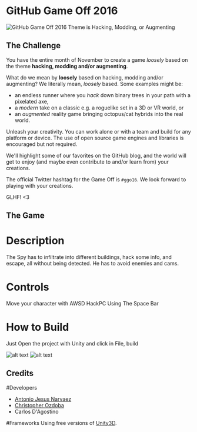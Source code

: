 # GitHub Game Off 2016

![GitHub Game Off 2016 Theme is Hacking, Modding, or Augmenting](https://cloud.githubusercontent.com/assets/121322/19498019/d8827370-9543-11e6-82d8-6da822b6147b.png)


## The Challenge

You have the entire month of November to create a game *loosely* based on the theme **hacking, modding and/or augmenting**.

What do we mean by **loosely** based on hacking, modding and/or augmenting? We literally mean, *loosely* based. Some examples might be:

* an endless runner where you *hack* down binary trees in your path with a pixelated axe,
* a *modern* take on a classic e.g. a roguelike set in a 3D or VR world, or
* an *augmented* reality game bringing octopus/cat hybrids into the real world.

Unleash your creativity. You can work alone or with a team and build for any platform or device. The use of open source game engines and libraries is encouraged but not required.

We'll highlight some of our favorites on the GitHub blog, and the world will get to enjoy (and maybe even contribute to and/or learn from) your creations.

The official Twitter hashtag for the Game Off is `#ggo16`. We look forward to playing with your creations.

GLHF! <3

## The Game

# Description
The Spy has to infiltrate into different buildings, hack some info, and escape, all without being detected. He has to avoid enemies and cams. 

# Controls
Move your character with AWSD
HackPC Using The Space Bar

# How to Build
Just Open the project with Unity and click in File, build

![alt text](https://github.com/antoniojesusnc/game-off-2016/Images/Image01.png)
![alt text](https://github.com/antoniojesusnc/game-off-2016/Images/Image02.png)

## Credits
#Developers
* [Antonio Jesus Narvaez](https://github.com/antoniojesusnc)
* [Christopher Ozdoba](https://github.com/ozdoba)
* Carlos D'Agostino

#Frameworks
Using free versions of [Unity3D](http://unity3d.com/).

